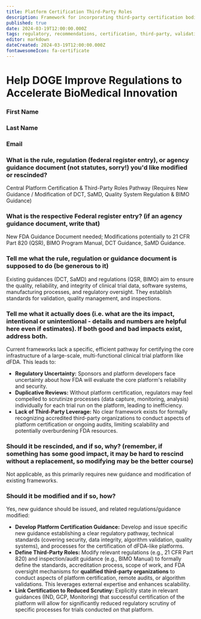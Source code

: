 ```yaml
---
title: Platform Certification Third-Party Roles
description: Framework for incorporating third-party certification bodies in dFDA platform validation
published: true
date: 2024-03-19T12:00:00.000Z
tags: regulatory, recommendations, certification, third-party, validation
editor: markdown
dateCreated: 2024-03-19T12:00:00.000Z
fontawesomeIcon: fa-certificate
---
```


# Help DOGE Improve Regulations to Accelerate BioMedical Innovation

### First Name

### Last Name

### Email

### What is the rule, regulation (federal register entry), or agency guidance document (not statutes, sorry!) you'd like modified or rescinded?

Central Platform Certification & Third-Party Roles Pathway (Requires New Guidance / Modification of DCT, SaMD, Quality System Regulation & BIMO Guidance)

### What is the respective Federal register entry? (if an agency guidance document, write that)

New FDA Guidance Document needed; Modifications potentially to 21 CFR Part 820 (QSR), BIMO Program Manual, DCT Guidance, SaMD Guidance.

### Tell me what the rule, regulation or guidance document is supposed to do (be generous to it)

Existing guidances (DCT, SaMD) and regulations (QSR, BIMO) aim to ensure the quality, reliability, and integrity of clinical trial data, software systems, manufacturing processes, and regulatory oversight. They establish standards for validation, quality management, and inspections.

### Tell me what it actually does (i.e. what are the its impact, intentional or unintentional - details and numbers are helpful here even if estimates). If both good and bad impacts exist, address both.

Current frameworks lack a specific, efficient pathway for certifying the core infrastructure of a large-scale, multi-functional clinical trial platform like dFDA. This leads to:
*   **Regulatory Uncertainty:** Sponsors and platform developers face uncertainty about how FDA will evaluate the core platform's reliability and security.
*   **Duplicative Reviews:** Without platform certification, regulators may feel compelled to scrutinize processes (data capture, monitoring, analysis) individually for each trial run on the platform, leading to inefficiency.
*   **Lack of Third-Party Leverage:** No clear framework exists for formally recognizing accredited third-party organizations to conduct aspects of platform certification or ongoing audits, limiting scalability and potentially overburdening FDA resources.

### Should it be rescinded, and if so, why? (remember, if something has some good impact, it may be hard to rescind without a replacement, so modifying may be the better course)

Not applicable, as this primarily requires new guidance and modification of existing frameworks.

### Should it be modified and if so, how?

Yes, new guidance should be issued, and related regulations/guidance modified:
*   **Develop Platform Certification Guidance:** Develop and issue specific new guidance establishing a clear regulatory pathway, technical standards (covering security, data integrity, algorithm validation, quality systems), and processes for the certification of dFDA-like platforms.
*   **Define Third-Party Roles:** Modify relevant regulations (e.g., 21 CFR Part 820) and inspection/audit guidance (e.g., BIMO Manual) to formally define the standards, accreditation process, scope of work, and FDA oversight mechanisms for **qualified third-party organizations** to conduct aspects of platform certification, remote audits, or algorithm validations. This leverages external expertise and enhances scalability.
*   **Link Certification to Reduced Scrutiny:** Explicitly state in relevant guidances (IND, GCP, Monitoring) that successful certification of the platform will allow for significantly reduced regulatory scrutiny of specific processes for trials conducted *on* that platform. 